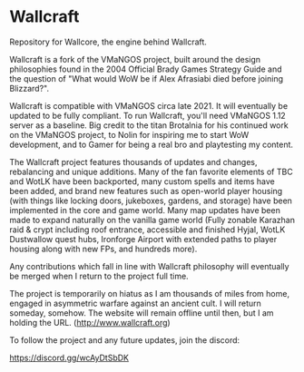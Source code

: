 # Wallcraft
Repository for Wallcore, the engine behind Wallcraft.

Wallcraft is a fork of the VMaNGOS project, built around the design philosophies found in the 2004 Official Brady Games Strategy Guide and the question of "What would WoW be if Alex Afrasiabi died before joining Blizzard?".

Wallcraft is compatible with VMaNGOS circa late 2021. It will eventually be updated to be fully compliant. To run Wallcraft, you'll need VMaNGOS 1.12 server as a baseline. Big credit to the titan Brotalnia for his continued work on the VMaNGOS project, to Nolin for inspiring me to start WoW development, and to Gamer for being a real bro and playtesting my content.

The Wallcraft project features thousands of updates and changes, rebalancing and unique additions. Many of the fan favorite elements of TBC and WotLK have been backported, many custom spells and items have been added, and brand new features such as open-world player housing (with things like locking doors, jukeboxes, gardens, and storage) have been implemented in the core and game world. Many map updates have been made to expand naturally on the vanilla game world (Fully zonable Karazhan raid & crypt including roof entrance, accessible and finished Hyjal, WotLK Dustwallow quest hubs, Ironforge Airport with extended paths to player housing along with new FPs, and hundreds more).

Any contributions which fall in line with Wallcraft philosophy will eventually be merged when I return to the project full time.

The project is temporarily on hiatus as I am thousands of miles from home, engaged in asymmetric warfare against an ancient cult. I will return someday, somehow. The website will remain offline until then, but I am holding the URL. (http://www.wallcraft.org)

To follow the project and any future updates, join the discord:

https://discord.gg/wcAyDtSbDK


